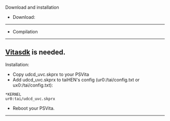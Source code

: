 Download and installation
 - Download:
------

- Compilation
-----

[Vitasdk](https://vitasdk.org/) is needed.
------
Installation:

 - Copy udcd_uvc.skprx to your PSVita
 - Add udcd_uvc.skprx to taiHEN's config (ur0:/tai/config.txt or ux0:/tai/config.txt):

```shell
*KERNEL
ur0:tai/udcd_uvc.skprx
```

- Reboot your PSVita.
------------
